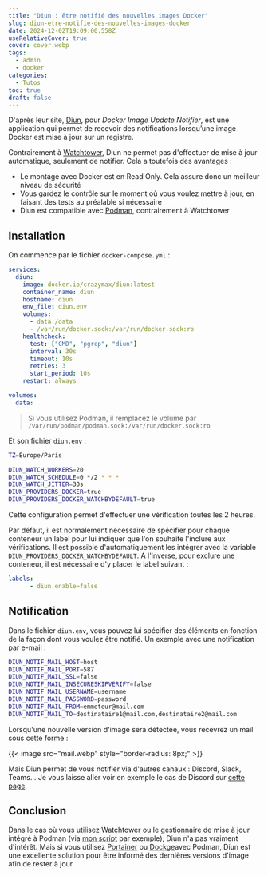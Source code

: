 ```yaml
---
title: "Diun : être notifié des nouvelles images Docker"
slug: diun-etre-notifie-des-nouvelles-images-docker
date: 2024-12-02T19:09:00.558Z
useRelativeCover: true
cover: cover.webp
tags:
  - admin
  - docker
categories:
  - Tutos
toc: true
draft: false
---
```


D'après leur site, [Diun](https://crazymax.dev/diun/), pour *Docker Image Update
Notifier*, est une application qui permet de recevoir des notifications lorsqu’une
image Docker est mise à jour sur un registre.

Contrairement à [Watchtower](/posts/watchtower-un-conteneur-pour-les-gouverner-tous/),
Diun ne permet pas d'effectuer de mise à jour automatique, seulement de notifier.
Cela a toutefois des avantages :

- Le montage avec Docker est en Read Only. Cela assure donc un meilleur niveau
de sécurité
- Vous gardez le contrôle sur le moment où vous voulez mettre à jour, en faisant
des tests au préalable si nécessaire
- Diun est compatible avec [Podman](/posts/migration-de-docker-vers-podman/),
contrairement à Watchtower

## Installation

On commence par le fichier `docker-compose.yml` :

```yml
services:
  diun:
    image: docker.io/crazymax/diun:latest
    container_name: diun
    hostname: diun
    env_file: diun.env
    volumes:
      - data:/data
      - /var/run/docker.sock:/var/run/docker.sock:ro
    healthcheck:
      test: ["CMD", "pgrep", "diun"]
      interval: 30s
      timeout: 10s
      retries: 3
      start_period: 10s
    restart: always

volumes:
  data:
```

> Si vous utilisez Podman, il remplacez le volume par
`/var/run/podman/podman.sock:/var/run/docker.sock:ro`

Et son fichier `diun.env` :

```bash
TZ=Europe/Paris

DIUN_WATCH_WORKERS=20
DIUN_WATCH_SCHEDULE=0 */2 * * *
DIUN_WATCH_JITTER=30s
DIUN_PROVIDERS_DOCKER=true
DIUN_PROVIDERS_DOCKER_WATCHBYDEFAULT=true
```

Cette configuration permet d'effectuer une vérification toutes les 2 heures.

Par défaut, il est normalement nécessaire de spécifier pour chaque conteneur un
label pour lui indiquer que l'on souhaite l'inclure aux vérifications. Il est possible
d'automatiquement les intégrer avec la variable `DIUN_PROVIDERS_DOCKER_WATCHBYDEFAULT`.
A l'inverse, pour exclure une conteneur, il est nécessaire d'y placer le label
suivant :

```yml
labels:
      - diun.enable=false
```

## Notification

Dans le fichier `diun.env`, vous pouvez lui spécifier des éléments en fonction de
la façon dont vous voulez être notifié.
Un exemple avec une notification par e-mail :

```bash
DIUN_NOTIF_MAIL_HOST=host
DIUN_NOTIF_MAIL_PORT=587
DIUN_NOTIF_MAIL_SSL=false
DIUN_NOTIF_MAIL_INSECURESKIPVERIFY=false
DIUN_NOTIF_MAIL_USERNAME=username
DIUN_NOTIF_MAIL_PASSWORD=password
DIUN_NOTIF_MAIL_FROM=emmeteur@mail.com
DIUN_NOTIF_MAIL_TO=destinataire1@mail.com,destinataire2@mail.com
```

Lorsqu'une nouvelle version d'image sera détectée, vous recevrez un mail sous
cette forme :

{{< image src="mail.webp" style="border-radius: 8px;" >}}

Mais Diun permet de vous notifier via d'autres canaux : Discord, Slack, Teams...
Je vous laisse aller voir en exemple le cas de Discord sur [cette page](https://crazymax.dev/diun/notif/discord/).

## Conclusion

Dans le cas où vous utilisez Watchtower ou le gestionnaire de mise à jour intégré
à Podman (via [mon script](/posts/migration-de-docker-vers-podman/#jdockersh)
par exemple), Diun n'a pas vraiment d'intérêt. Mais si vous utilisez
[Portainer](/posts/portainer-administrer-vos-conteneurs-via-une-interface-web/) ou
[Dockge](https://github.com/louislam/dockge)avec Podman, Diun est une excellente
solution pour être informé des dernières versions d'image afin de rester à jour.
